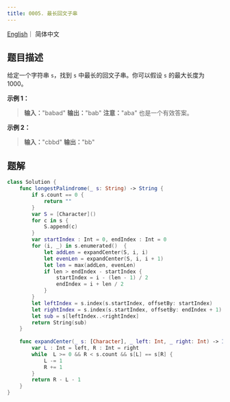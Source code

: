 ```yaml
---
title: 0005. 最长回文子串
---
```


[English](leetcode/0005-en)｜ 简体中文



## 题目描述

给定一个字符串 `s`，找到 `s` 中最长的回文子串。你可以假设 `s` 的最大长度为 1000。

**示例 1：**

>**输入：**"babad"
>**输出：**"bab"
>**注意：**"aba" 也是一个有效答案。

**示例 2：**

>**输入：**"cbbd"
>**输出：**"bb"



## 题解

```swift
class Solution {
    func longestPalindrome(_ s: String) -> String {
        if s.count == 0 {
            return ""
        }
        var S = [Character]()
        for c in s {
            S.append(c)
        }
        var startIndex : Int = 0, endIndex : Int = 0
        for (i, _) in s.enumerated()  {
            let addLen = expandCenter(S, i, i)
            let evenLen = expandCenter(S, i, i + 1)
            let len = max(addLen, evenLen)
            if len > endIndex - startIndex {
                startIndex = i - (len - 1) / 2
                endIndex = i + len / 2
            }
        }
        let leftIndex = s.index(s.startIndex, offsetBy: startIndex)
        let rightIndex = s.index(s.startIndex, offsetBy: endIndex + 1)
        let sub = s[leftIndex..<rightIndex]
        return String(sub)
    }
    
    func expandCenter(_ s: [Character], _ left: Int, _ right: Int) -> Int {
        var L : Int = left, R : Int = right
        while  L >= 0 && R < s.count && s[L] == s[R] {
            L -= 1
            R += 1
        }
        return R - L - 1
    }
}
```
